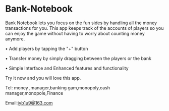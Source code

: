 # Bank-Notebook

Bank Notebook lets you focus on the fun sides by handling all the money transactions for you. This app keeps track of the accounts of players so you can enjoy the game without having to worry about counting money anymore.

• Add players by tapping the "+" button

• Transfer money by simply dragging between the players or the bank

• Simple Interface and Enhanced features and functionality


Try it now and you will love this app.

Tel: money ,manager,banking gam,monopoly,cash manager,monopole,Finance

Email:iyb1u9@163.com
